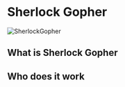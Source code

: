 # Sherlock Gopher

![SherlockGopher](https://github.com/ob-algdatii-20ss/leistungsnachweis-dievierausrufezeichen/blob/develop/Images/sherlockgopher.png)


## What is Sherlock Gopher



## Who does it work

